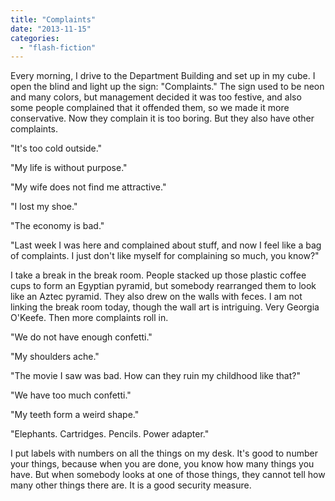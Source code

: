 ```yaml
---
title: "Complaints"
date: "2013-11-15"
categories: 
  - "flash-fiction"
---
```


Every morning, I drive to the Department Building and set up in my cube. I open the blind and light up the sign: "Complaints." The sign used to be neon and many colors, but management decided it was too festive, and also some people complained that it offended them, so we made it more conservative. Now they complain it is too boring. But they also have other complaints.

"It's too cold outside."

"My life is without purpose."

"My wife does not find me attractive."

"I lost my shoe."

"The economy is bad."

"Last week I was here and complained about stuff, and now I feel like a bag of complaints. I just don't like myself for complaining so much, you know?"

I take a break in the break room. People stacked up those plastic coffee cups to form an Egyptian pyramid, but somebody rearranged them to look like an Aztec pyramid. They also drew on the walls with feces. I am not linking the break room today, though the wall art is intriguing. Very Georgia O'Keefe. Then more complaints roll in.

"We do not have enough confetti."

"My shoulders ache."

"The movie I saw was bad. How can they ruin my childhood like that?"

"We have too much confetti."

"My teeth form a weird shape."

"Elephants. Cartridges. Pencils. Power adapter."

I put labels with numbers on all the things on my desk. It's good to number your things, because when you are done, you know how many things you have. But when somebody looks at one of those things, they cannot tell how many other things there are. It is a good security measure.
